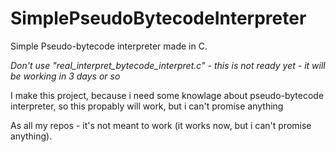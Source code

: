 # SimplePseudoBytecodeInterpreter

Simple Pseudo-bytecode interpreter made in C.

_Don't use "real_interpret_bytecode_interpret.c" - this is not ready yet - it will be working in 3 days or so_

I make this project, because i need some knowlage about pseudo-bytecode interpreter, so this propably will work, but i can't promise anything

As all my repos - it's not meant to work (it works now, but i can't promise anything).
